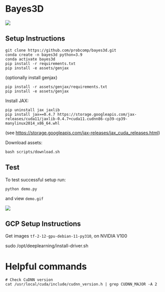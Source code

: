 # Bayes3D

[![](https://img.shields.io/badge/docs-stable-blue.svg?style=flat-square)](https://probcomp.github.io/bayes3d/bayes3d/)


## Setup Instructions

```
git clone https://github.com/probcomp/bayes3d.git
conda create -n bayes3d python=3.9
conda activate bayes3d
pip install -r requirements.txt
pip install -e assets/genjax
```

(optionally install genjax)
```
pip install -r assets/genjax/requirements.txt
pip install -e assets/genjax
```

Install JAX:
```
pip uninstall jax jaxlib
pip install jax==0.4.7 https://storage.googleapis.com/jax-releases/cuda11/jaxlib-0.4.7+cuda11.cudnn86-cp39-cp39-manylinux2014_x86_64.whl
```
(see https://storage.googleapis.com/jax-releases/jax_cuda_releases.html)


Download assets:
```
bash scripts/download.sh
```

## Test

To test successful setup run:
```
python demo.py
```
and view `demo.gif`

![](assets/demo.gif)


## GCP Setup Instructions

Get images `tf-2-12-gpu-debian-11-py310`, on NVIDIA V100

sudo /opt/deeplearning/install-driver.sh


# Helpful commands

```
# Check CuDNN version
cat /usr/local/cuda/include/cudnn_version.h | grep CUDNN_MAJOR -A 2
```
